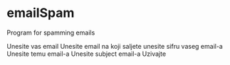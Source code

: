 # emailSpam
Program for spamming emails

Unesite vas email
Unesite email na koji saljete
unesite sifru vaseg email-a
Unesite temu email-a
Unesite subject email-a
Uzivajte
